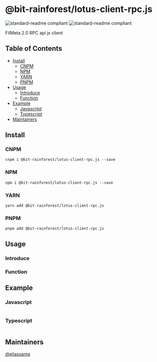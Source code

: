# @bit-rainforest/lotus-client-rpc.js

![standard-readme compliant](https://img.shields.io/badge/js--lotus--client--rpc-fork-yellow.svg?style=flat-square)
![standard-readme compliant](https://img.shields.io/badge/typescript-v4.5.2-green.svg?style=flat-square)


FilMeta 2.0 RPC api js client

## Table of Contents

- [Install](#install)
  - [CNPM](#cnpm)
  - [NPM](#npm)
  - [YARN](#yarn)
  - [PNPM](#pnpm)
- [Usage](#usage)
  - [Introduce](#introduce)
  - [Function](#function)
- [Example](#example)
  - [Javascript](#javascript)
  - [Typescript](#typescript)
- [Maintainers](#maintainers)

## Install

### CNPM

```
cnpm i @bit-rainforest/lotus-client-rpc.js --save
```

### NPM

```
npm i @bit-rainforest/lotus-client-rpc.js --save
```

### YARN

```
yarn add @bit-rainforest/lotus-client-rpc.js
```

### PNPM

```
pnpm add @bit-rainforest/lotus-client-rpc.js
```

## Usage

### Introduce

### Function

## Example

### Javascript

```javascript

```

### Typescript

```typescript

```

## Maintainers

[@eliassama](https://github.com/eliassama)

